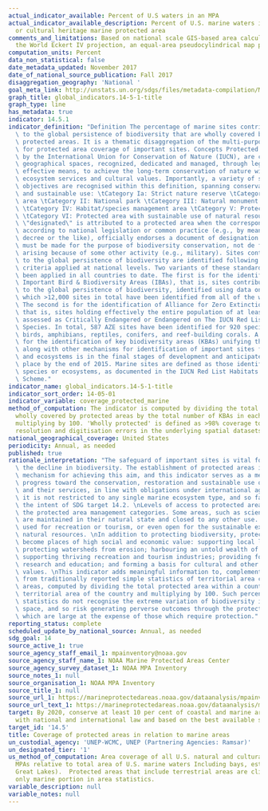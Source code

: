 ```yaml
---
actual_indicator_available: Percent of U.S waters in an MPA
actual_indicator_available_description: Percent of U.S. marine waters in a natural
  or cultural heritage marine protected area
comments_and_limitations: Based on national scale GIS-based area calculations (using
  the World Eckert IV projection, an equal-area pseudocylindrical map projection).
computation_units: Percent
data_non_statistical: false
date_metadata_updated: November 2017
date_of_national_source_publication: Fall 2017
disaggregation_geography: 'National '
goal_meta_link: http://unstats.un.org/sdgs/files/metadata-compilation/Metadata-Goal-14.pdf
graph_title: global_indicators.14-5-1-title
graph_type: line
has_metadata: true
indicator: 14.5.1
indicator_definition: "Definition The percentage of marine sites contributing significantly\
  \ to the global persistence of biodiversity that are wholly covered by designated\
  \ protected areas. It is a thematic disaggregation of the multi-purpose indicator\
  \ for protected area coverage of important sites. Concepts Protected areas, as defined\
  \ by the International Union for Conservation of Nature (IUCN), are clearly defined\
  \ geographical spaces, recognized, dedicated and managed, through legal or other\
  \ effective means, to achieve the long-term conservation of nature with associated\
  \ ecosystem services and cultural values. Importantly, a variety of specific management\
  \ objectives are recognised within this definition, spanning conservation, restoration,\
  \ and sustainable use: \tCategory Ia: Strict nature reserve \tCategory Ib: Wilderness\
  \ area \tCategory II: National park \tCategory III: Natural monument or feature\
  \ \tCategory IV: Habitat/species management area \tCategory V: Protected landscape/seascape\
  \ \tCategory VI: Protected area with sustainable use of natural resources The status\
  \ \"designated\" is attributed to a protected area when the corresponding authority,\
  \ according to national legislation or common practice (e.g., by means of an executive\
  \ decree or the like), officially endorses a document of designation. The designation\
  \ must be made for the purpose of biodiversity conservation, not de facto protection\
  \ arising because of some other activity (e.g., military). Sites contributing significantly\
  \ to the global persistence of biodiversity are identified following globally standard\
  \ criteria applied at national levels. Two variants of these standard criteria have\
  \ been applied in all countries to date. The first is for the identification of\
  \ Important Bird & Biodiversity Areas (IBAs), that is, sites contributing significantly\
  \ to the global persistence of biodiversity, identified using data on birds, of\
  \ which >12,000 sites in total have been identified from all of the world's countries.\
  \ The second is for the identification of Alliance for Zero Extinction sites (AZEs),\
  \ that is, sites holding effectively the entire population of at least one species\
  \ assessed as Critically Endangered or Endangered on The IUCN Red List of Threatened\
  \ Species. In total, 587 AZE sites have been identified for 920 species of mammals,\
  \ birds, amphibians, reptiles, conifers, and reef-building corals. A global standard\
  \ for the identification of key biodiversity areas (KBAs) unifying these approaches\
  \ along with other mechanisms for identification of important sites for other species\
  \ and ecosystems is in the final stages of development and anticipated to be in\
  \ place by the end of 2015. Marine sites are defined as those identified for marine\
  \ species or ecosystems, as documented in the IUCN Red List Habitats Classification\
  \ Scheme."
indicator_name: global_indicators.14-5-1-title
indicator_sort_order: 14-05-01
indicator_variable: coverage_protected_marine
method_of_computation: The indicator is computed by dividing the total number of KBAs
  wholly covered by protected areas by the total number of KBAs in each country, and
  multiplying by 100. 'Wholly protected' is defined as >98% coverage to allow for
  resolution and digitisation errors in the underlying spatial datasets.
national_geographical_coverage: United States
periodicity: Annual, as needed
published: true
rationale_interpretation: "The safeguard of important sites is vital for stemming\
  \ the decline in biodiversity. The establishment of protected areas is an important\
  \ mechanism for achieving this aim, and this indicator serves as a means of measuring\
  \ progress toward the conservation, restoration and sustainable use of marine ecosystems\
  \ and their services, in line with obligations under international agreements. Importantly,\
  \ it is not restricted to any single marine ecosystem type, and so faithfully reflects\
  \ the intent of SDG target 14.2. \nLevels of access to protected areas vary among\
  \ the protected area management categories. Some areas, such as scientific reserves,\
  \ are maintained in their natural state and closed to any other use. Others are\
  \ used for recreation or tourism, or even open for the sustainable extraction of\
  \ natural resources. \nIn addition to protecting biodiversity, protected areas have\
  \ become places of high social and economic value: supporting local livelihoods;\
  \ protecting watersheds from erosion; harbouring an untold wealth of genetic resources;\
  \ supporting thriving recreation and tourism industries; providing for science,\
  \ research and education; and forming a basis for cultural and other non-material\
  \ values. \nThis indicator adds meaningful information to, complements and builds\
  \ from traditionally reported simple statistics of territorial area covered by protected\
  \ areas, computed by dividing the total protected area within a country by the total\
  \ territorial area of the country and multiplying by 100. Such percentage area coverage\
  \ statistics do not recognise the extreme variation of biodiversity importance over\
  \ space, and so risk generating perverse outcomes through the protection of areas\
  \ which are large at the expense of those which require protection."
reporting_status: complete
scheduled_update_by_national_source: Annual, as needed
sdg_goal: 14
source_active_1: true
source_agency_staff_email_1: mpainventory@noaa.gov
source_agency_staff_name_1: NOAA Marine Protected Areas Center
source_agency_survey_dataset_1: NOAA MPA Inventory
source_notes_1: null
source_organisation_1: NOAA MPA Inventory
source_title_1: null
source_url_1: https://marineprotectedareas.noaa.gov/dataanalysis/mpainventory/
source_url_text_1: https://marineprotectedareas.noaa.gov/dataanalysis/mpainventory/
target: By 2020, conserve at least 10 per cent of coastal and marine areas, consistent
  with national and international law and based on the best available scientific information.
target_id: '14.5'
title: Coverage of protected areas in relation to marine areas
un_custodial_agency: 'UNEP-WCMC, UNEP (Partnering Agencies: Ramsar)'
un_designated_tier: '1'
us_method_of_computation: Area coverage of all U.S. natural and cultural heritage
  MPAs relative to total area of U.S. marine waters Including bays, estauries and
  Great Lakes).  Protected areas that include terrestrial areas are clipped to include
  only marine portion in area statistics.
variable_description: null
variable_notes: null
---
```

